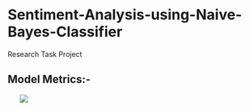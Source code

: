 # Sentiment-Analysis-using-Naive-Bayes-Classifier
Research Task Project
## Model Metrics:-
<ul>  

<img src="https://i.ibb.co/DMw4bsY/Screenshot-2021-09-24-191704.jpg">
</ul>
